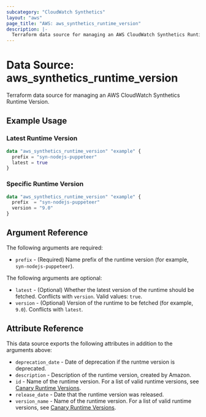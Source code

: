 ```yaml
---
subcategory: "CloudWatch Synthetics"
layout: "aws"
page_title: "AWS: aws_synthetics_runtime_version"
description: |-
  Terraform data source for managing an AWS CloudWatch Synthetics Runtime Version.
---
```

# Data Source: aws_synthetics_runtime_version

Terraform data source for managing an AWS CloudWatch Synthetics Runtime Version.

## Example Usage

### Latest Runtime Version

```terraform
data "aws_synthetics_runtime_version" "example" {
  prefix = "syn-nodejs-puppeteer"
  latest = true
}
```

### Specific Runtime Version

```terraform
data "aws_synthetics_runtime_version" "example" {
  prefix  = "syn-nodejs-puppeteer"
  version = "9.0"
}
```

## Argument Reference

The following arguments are required:

* `prefix` - (Required) Name prefix of the runtime version (for example, `syn-nodejs-puppeteer`).

The following arguments are optional:

* `latest` - (Optional) Whether the latest version of the runtime should be fetched. Conflicts with `version`. Valid values: `true`.
* `version` - (Optional) Version of the runtime to be fetched (for example, `9.0`). Conflicts with `latest`.

## Attribute Reference

This data source exports the following attributes in addition to the arguments above:

* `deprecation_date` - Date of deprecation if the runtme version is deprecated.
* `description` - Description of the runtime version, created by Amazon.
* `id` - Name of the runtime version. For a list of valid runtime versions, see [Canary Runtime Versions](https://docs.aws.amazon.com/AmazonCloudWatch/latest/monitoring/CloudWatch_Synthetics_Canaries_Library.html).
* `release_date` - Date that the runtime version was released.
* `version_name` - Name of the runtime version. For a list of valid runtime versions, see [Canary Runtime Versions](https://docs.aws.amazon.com/AmazonCloudWatch/latest/monitoring/CloudWatch_Synthetics_Canaries_Library.html).
